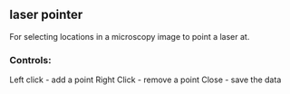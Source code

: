 ## laser pointer

For selecting locations in a microscopy image to point a laser at.

### Controls:
Left click - add a point
Right Click - remove a point
Close - save the data

